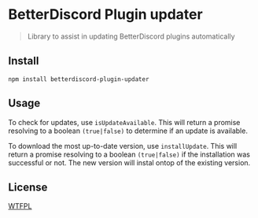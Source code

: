 # BetterDiscord Plugin updater

> Library to assist in updating BetterDiscord plugins automatically

## Install

```
npm install betterdiscord-plugin-updater
```

## Usage

To check for updates, use `isUpdateAvailable`. This will return a promise resolving to a boolean `(true|false)` to determine if an update is available.

To download the most up-to-date version, use `installUpdate`. This will return a promise resolving to a boolean `(true|false)` if the installation was successful or not. The new version will instal ontop of the existing version.

## License

[WTFPL](LICENSE.txt)
